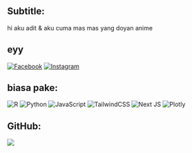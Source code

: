 ## Subtitle:
hi aku adit & aku
cuma mas mas yang doyan anime


## eyy
[![Facebook](https://img.shields.io/badge/Facebook-%231877F2.svg?logo=Facebook&logoColor=white)](https://facebook.com/aditrachman) [![Instagram](https://img.shields.io/badge/Instagram-%23E4405F.svg?logo=Instagram&logoColor=white)](https://instagram.com/aditrachman23) 

## biasa pake:
![R](https://img.shields.io/badge/r-%23276DC3.svg?style=flat&logo=r&logoColor=white) ![Python](https://img.shields.io/badge/python-3670A0?style=flat&logo=python&logoColor=ffdd54) ![JavaScript](https://img.shields.io/badge/javascript-%23323330.svg?style=flat&logo=javascript&logoColor=%23F7DF1E) ![TailwindCSS](https://img.shields.io/badge/tailwindcss-%2338B2AC.svg?style=flat&logo=tailwind-css&logoColor=white) ![Next JS](https://img.shields.io/badge/Next-black?style=flat&logo=next.js&logoColor=white) ![Plotly](https://img.shields.io/badge/Plotly-%233F4F75.svg?style=flat&logo=plotly&logoColor=white)
## GitHub:

![](https://github-readme-stats.vercel.app/api/top-langs/?username=aditrachman&theme=dark&hide_border=true&include_all_commits=false&count_private=false&layout=compact)
